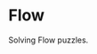 # Flow
Solving Flow puzzles.

<div
  class="store-badge"
  data-name="Flow Free"
  data-google-play-url="https://play.google.com/store/apps/details?id=com.bigduckgames.flow"
  data-app-store-url="https://apps.apple.com/app/flow-free/id526641427"
></div>
<div
  class="store-badge"
  data-name="Flow Free: Bridges"
  data-google-play-url="https://play.google.com/store/apps/details?id=com.bigduckgames.flowbridges"
  data-app-store-url="https://apps.apple.com/app/flow-free-bridges/id569322760"
></div>
<div
  class="store-badge"
  data-name="Flow Free: Hexes"
  data-google-play-url="https://play.google.com/store/apps/details?id=com.bigduckgames.flowhexes"
  data-app-store-url="https://apps.apple.com/app/flow-free-hexes/id1145541321"
></div>
<div
  class="store-badge"
  data-name="Flow Free: Warps"
  data-google-play-url="https://play.google.com/store/apps/details?id=com.bigduckgames.flowwarps"
  data-app-store-url="https://apps.apple.com/app/flow-free-warps/id1252460942"
></div>
<script
  async
  src="https://cdn.jsdelivr.net/npm/store-badge@1/build/bundle.js"
></script>